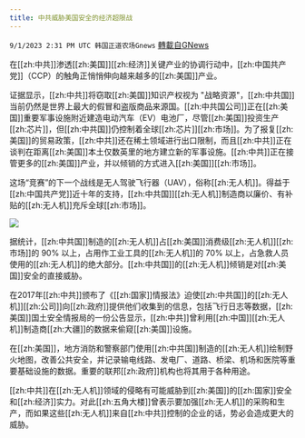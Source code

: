 ```yaml
---
title: 中共威胁美国安全的经济超限战
---
```

`9/1/2023 2:31 PM UTC 韩国正道农场Gnews` [轉載自GNews](https://gnews.org/articles/1631404)

  
在[[zh:中共]]渗透[[zh:美国]][[zh:经济]]关键产业的协调行动中，[[zh:中国共产党]]（CCP）的触角正悄悄伸向越来越多的[[zh:美国]]产业。

证据显示，[[zh:中共]]将窃取[[zh:美国]]知识产权视为 "战略资源"，[[zh:中共国]]当前仍然是世界上最大的假冒和盗版商品来源国。[[zh:中共国公司]]正在[[zh:美国]]重要军事设施附近建造电动汽车（EV）电池厂，尽管[[zh:美国]]投资生产[[zh:芯片]]，但[[zh:中共国]]仍控制着全球[[zh:芯片]][[zh:市场]]。为了报复[[zh:美国]]的贸易政策，[[zh:中共]]还在稀土领域进行出口限制，而且[[zh:中共]]正在谈判在距离[[zh:美国]]本土仅数英里的地方建立新的军事设施。[[zh:中共]]正在接管更多的[[zh:美国]]产业，并以倾销的方式进入[[zh:美国]][[zh:市场]]。

  

这场“竞赛”的下一个战线是无人驾驶飞行器（UAV），俗称[[zh:无人机]]。得益于[[zh:中国共产党]]近十年的支持，[[zh:中共国]][[zh:无人机]]制造商以廉价、有补贴的[[zh:无人机]]充斥全球[[zh:市场]]。

![](ipfs://QmdmftFCrYEUCqYAYYALMvuNPdmeqkZFZwARGY358KjcXQ?.png)

据统计，[[zh:中共国]]制造的[[zh:无人机]]占[[zh:美国]]消费级[[zh:无人机]][[zh:市场]]的 90% 以上，占用作工业工具的[[zh:无人机]]的 70% 以上，占急救人员使用的[[zh:无人机]]的绝大部分。[[zh:中共国]]的[[zh:无人机]]倾销是对[[zh:美国]]安全的直接威胁。

  

在2017年[[zh:中共]]颁布了《[[zh:国家]]情报法》迫使[[zh:中共国]]的[[zh:无人机]][[zh:公司]]向[[zh:政府]]提供他们收集到的信息，包括飞行日志等数据，[[zh:美国]]国土安全情报局的一份公告显示，[[zh:中共]]曾利用[[zh:中国]][[zh:无人机]]制造商[[zh:大疆]]的数据来偷窥[[zh:美国]]设施。

在[[zh:美国]]，地方消防和警察部门使用[[zh:中共国]]制造的[[zh:无人机]]绘制野火地图，改善公共安全，并记录输电线路、发电厂、道路、桥梁、机场和医院等重要基础设施的数据。重要的联邦[[zh:政府]]机构也将其用于各种用途。

  

[[zh:中共]]在[[zh:无人机]]领域的侵略有可能威胁到[[zh:美国]]的[[zh:国家]]安全和[[zh:经济]]实力。对此[[zh:五角大楼]]曾表示要加强[[zh:无人机]]的采购和生产，而如果这些[[zh:无人机]]来自[[zh:中共]]控制的企业的话，势必会造成更大的威胁。
